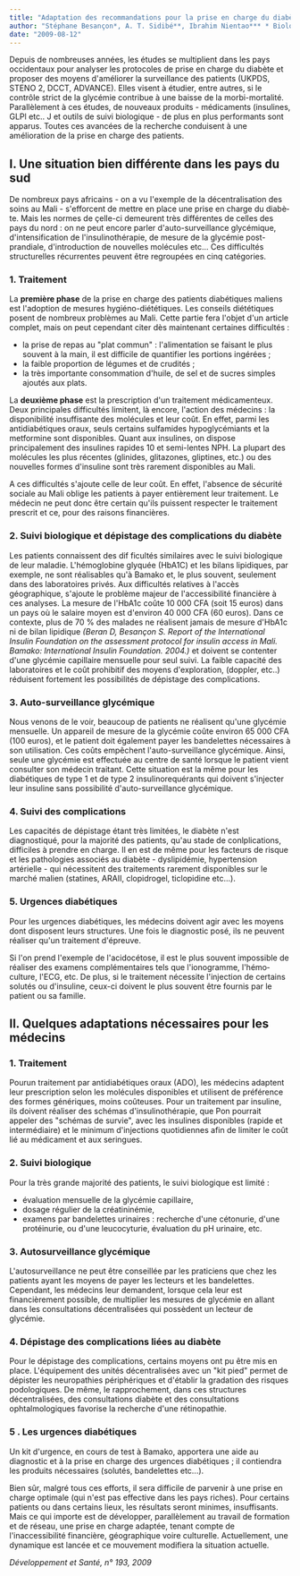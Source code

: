 ```yaml
---
title: "Adaptation des recommandations pour la prise en charge du diabète au Mali"
author: "Stéphane Besançon*, A. T. Sidibé**, Ibrahim Nientao*** * Biologiste et nutritionniste, directeur de l'ONG Santé Diabète Mali, Bamako, Mali. ** Pr agrégée en endocrinologie-diabétologie, hôpital du point G, Bamako, Mali *** Médecin diabétologue, Centre National de Lutte contre le Diabète, Bamako, Mali."
date: "2009-08-12"
---
```


<div class="teaser"><p>Depuis de nombreuses années, les études se multiplient dans les pays occidentaux pour analyser les protocoles de prise en charge du diabète et proposer des moyens d'améliorer la surveillance des patients (UKPDS, STENO 2, DCCT, ADVANCE). Elles visent à étudier, entre autres, si le contrôle strict de la glycémie contribue à une baisse de la morbi-mortalité. Parallèlement à ces études, de nouveaux produits - médicaments (insulines, GLPl etc.. J et outils de suivi biologique - de plus en plus perfor­mants sont apparus. Toutes ces avancées de la recherche conduisent à une amélioration de la prise en charge des patients.</p></div>

## I. Une situation bien différente dans les pays du sud

De nombreux pays africains - on a vu l'exemple de la décentralisation des soins au Mali - s'efforcent de mettre en place une prise en charge du diabè­te. Mais les normes de çelle-ci demeurent très différentes de celles des pays du nord : on ne peut encore parler d'auto-surveillance glycémique, d'intensification de l'insulinothérapie, de mesure de la glycémie post-prandiale, d'introduction de nouvelles molécules etc... Ces difficultés structu­relles récurrentes peuvent être regroupées en cinq catégories.

### 1. Traitement

La **première phase** de la prise en charge des patients diabétiques maliens est l'adoption de mesures hygiéno-diététiques. Les conseils diété­tiques posent de nombreux problèmes au Mali. Cette partie fera l'objet d'un article complet, mais on peut cependant citer dès maintenant certaines difficultés :

- la prise de repas au "plat commun" : l'alimentation se faisant le plus souvent à la main, il est dif­ficile de quantifier les portions ingérées ;
- la faible proportion de légumes et de crudités ;
- la très importante consommation d'huile, de sel et de sucres simples ajoutés aux plats.

La **deuxième phase** est la prescription d'un traite­ment médicamenteux. Deux principales difficultés limitent, là encore, l'action des médecins : la dis­ponibilité insuffisante des molécules et leur coût. En effet, parmi les antidiabétiques oraux, seuls cer­tains sulfamides hypoglycémiants et la metformine sont disponibles. Quant aux insulines, on dispose principalement des insulines rapides 10 et semi­-lentes NPH. La plupart des molécules les plus récentes (glinides, glitazones, gliptines, etc.) ou des nouvelles formes d'insuline sont très rarement disponibles au Mali.

A ces difficultés s'ajoute celle de leur coût. En effet, l'absence de sécurité sociale au Mali oblige les patients à payer entièrement leur traitement. Le médecin ne peut donc être certain qu'ils puissent respecter le traitement prescrit et ce, pour des rai­sons financières.

### 2. Suivi biologique et dépistage des complications du diabète

Les patients connaissent des dif ficultés similaires avec le suivi biologique de leur maladie. L'hémoglo­bine glyquée (HbA1C) et les bilans lipidiques, par exemple, ne sont réalisables qu'à Bamako et, le plus souvent, seulement dans des laboratoires privés. Aux difficultés relatives à l'accès géographique, s'ajoute le problème majeur de l'accessibilité finan­cière à ces analyses. La mesure de l'HbA1c coûte 10 000 CFA (soit 15 euros) dans un pays où le salaire moyen est d'environ 40 000 CFA (60 euros). Dans ce contexte, plus de 70 % des malades ne réalisent jamais de mesure d'HbA1c ni de bilan lipidique *(Beran D, Besançon S. Report of the International Insulin Foundation on the assessment protocol for insulin access in Mali. Bamako: International Insulin Foundation. 2004.)* et doivent se contenter d'une glycé­mie capillaire mensuelle pour seul suivi. La faible capacité des laboratoires et le coût prohi­bitif des moyens d'exploration, (doppler, etc..) réduisent fortement les possibilités de dépistage des complications.

### 3. Auto-surveillance glycémique

Nous venons de le voir, beaucoup de patients ne réalisent qu'une glycémie mensuelle. Un appareil de mesure de la glycémie coûte environ 65 000 CFA (100 euros), et le patient doit également payer les bandelettes nécessaires à son utilisation. Ces coûts empêchent l'auto-surveillance glycémique. Ainsi, seule une glycémie est effectuée au centre de santé lorsque le patient vient consulter son médecin traitant. Cette situation est la même pour les diabétiques de type 1 et de type 2 insulino­requérants qui doivent s'injecter leur insuline sans possibilité d'auto-surveillance glycémique.

### 4. Suivi des complications

Les capacités de dépistage étant très limitées, le diabète n'est diagnostiqué, pour la majorité des patients, qu'au stade de conlplications, difficiles à prendre en charge. Il en est de même pour les facteurs de risque et les pathologies associés au diabète - dyslipidémie, hypertension artérielle - qui nécessitent des traitements rarement disponibles sur le marché malien (statines, ARAII, clopidrogel, ticlopidine etc...).

### 5. Urgences diabétiques

Pour les urgences diabétiques, les médecins doi­vent agir avec les moyens dont disposent leurs structures. Une fois le diagnostic posé, ils ne peu­vent réaliser qu'un traitement d'épreuve.

Si l'on prend l'exemple de l'acidocétose, il est le plus souvent impossible de réaliser des examens complémentaires tels que l'ionogramme, l'hémo­culture, l'ECG, etc. De plus, si le traitement néces­site l'injection de certains solutés ou d'insuline, ceux-ci doivent le plus souvent être fournis par le patient ou sa famille.

## Il. Quelques adaptations nécessaires pour les médecins

### 1. Traitement

Pourun traitement par antidiabétiques oraux (ADO), les médecins adaptent leur prescription selon les molécules disponibles et utilisent de pré­férence des formes génériques, moins coûteuses. Pour un traitement par insuline, ils doivent réaliser des schémas d'insulinothérapie, que Pon pourrait appeler des "schémas de survie", avec les insulines disponibles (rapide et intermédiaire) et le minimum d'injections quotidiennes afin de limiter le coût lié au médicament et aux seringues.

### 2. Suivi biologique

Pour la très grande majorité des patients, le suivi biologique est limité :

- évaluation mensuelle de la glycémie capillaire,
- dosage régulier de la créatininémie,
- examens par bandelettes urinaires : recherche d'une cétonurie, d'une protéinurie, ou d'une leucocyturie, évaluation du pH urinaire, etc.

### 3. Autosurveillance glycémique

L'autosurveillance ne peut être conseillée par les praticiens que chez les patients ayant les moyens de payer les lecteurs et les bandelettes. Cependant, les médecins leur demandent, lorsque cela leur est financièrement possible, de multiplier les mesures de glycémie en allant dans les consultations décen­tralisées qui possèdent un lecteur de glycémie.

### 4. Dépistage des complications liées au diabète

Pour le dépistage des complications, certains moyens ont pu être mis en place. L'équipement des unités décentralisées avec un "kit pied" permet de dépister les neuropathies périphériques et d'établir la gradation des risques podologiques. De même, le rapprochement, dans ces structures décentralisées, des consultations diabète et des consultations ophtalmologiques favorise la recherche d'une rétinopathie.

### 5 . Les urgences diabétiques

Un kit d'urgence, en cours de test à Bamako, apportera une aide au diagnostic et à la prise en charge des urgences diabétiques ; il contiendra les produits nécessaires (solutés, bandelettes etc...).

Bien sûr, malgré tous ces efforts, il sera difficile de parvenir à une prise en charge optimale (qui n'est pas effective dans les pays riches). Pour certains patients ou dans certains lieux, les résultats seront minimes, insuffisants. Mais ce qui importe est de développer, parallèlement au travail de formation et de réseau, une prise en charge adaptée, tenant compte de l'inaccessibilité financière, géogra­phique voire culturelle. Actuellement, une dyna­mique est lancée et ce mouvement modifiera la situation actuelle.

*Développement et Santé, n° 193, 2009*
